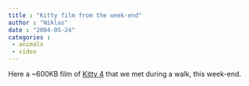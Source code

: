 ```yaml
---
title : "Kitty film from the week-end"
author : "Niklas"
date : "2004-05-24"
categories : 
 - animals
 - video
---
```


Here a ~600KB film of [Kitty 4](https://niklasblog.com/wp-content/Kitty4.avi "the little kitty") that we met during a walk, this week-end.
